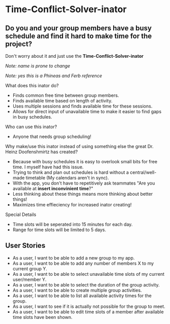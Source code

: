 # Time-Conflict-Solver-inator

## Do you and your group members have a busy schedule and find it hard to make time for the project?
Don't worry about it and just use the **Time-Conflict-Solver-inator**

*Note: name is prone to change*

*Note: yes this is a Phineas and Ferb reference*

What does this inator do?
- Finds common free time between group members.
- Finds available time based on length of activity.
- Uses multiple sessions and finds available time for these sessions.
- Allows for direct input of unavailable time to make it easier to find gaps in busy schedules.

Who can use this inator?
- Anyone that needs group scheduling!   

Why make/use this inator instead of using something else the great Dr. Heinz Doofenshmirtz has created?
- Because with busy schedules it is easy to overlook small bits for free time. I myself have had this issue.
- Trying to think and plan out schedules is hard without a central/well-made timetable (My calendars aren't in sync). 
- With the app, you don't have to repetitively ask teammates "Are you available at **insert inconvinient time**?" 
- Less thinking about these things means more thinking about better things!
- Maximizes time effieciency for increased inator creating!

Special Details
- Time slots will be seperated into 15 minutes for each day.
- Range for time slots will be limited to 5 days.


## User Stories
- As a user, I want to be able to add a new group to my app.
- As a user, I want to be able to add any number of members X to my current group Y.
- As a user, I want to be able to select unavailable time slots of my current user/member Y.
- As a user, I want to be able to select the duration of the group activity.
- As a user, I want to be able to create multiple group activities.
- As a user, I want to be able to list all available activity times for the group.
- As a user, I want to see if it is actually not possible for the group to meet.
- As a user, I want to be able to edit time slots of a member after available time slots have been shown.